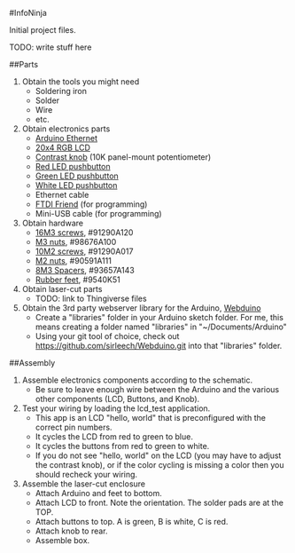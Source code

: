 #InfoNinja

Initial project files.

TODO: write stuff here

##Parts

1. Obtain the tools you might need
    - Soldering iron
    - Solder
    - Wire
    - etc.
2. Obtain electronics parts
    - [Arduino Ethernet](http://www.adafruit.com/products/418)
    - [20x4 RGB LCD](http://www.adafruit.com/products/499)
    - [Contrast knob](http://www.adafruit.com/products/562) (10K panel-mount potentiometer)
    - [Red LED pushbutton](http://www.adafruit.com/products/559)
    - [Green LED pushbutton](http://www.adafruit.com/products/560)
    - [White LED pushbutton](http://www.adafruit.com/products/558)
    - Ethernet cable
    - [FTDI Friend](https://www.adafruit.com/products/284) (for programming)
    - Mini-USB cable (for programming)
3. Obtain hardware
    - [16M3 screws](http://www.mcmaster.com/#91290A120), #91290A120
    - [M3 nuts](http://www.mcmaster.com/#98676A100), #98676A100
    - [10M2 screws](http://www.mcmaster.com/#91290A017), #91290A017
    - [M2 nuts](http://www.mcmaster.com/#90591A111), #90591A111
    - [8M3 Spacers](http://www.mcmaster.com/#93657A143), #93657A143
    - [Rubber feet](http://www.mcmaster.com/#9540K51), #9540K51
4. Obtain laser-cut parts
    - TODO: link to Thingiverse files
5. Obtain the 3rd party webserver library for the Arduino, [Webduino]
    - Create a "libraries" folder in your Arduino sketch folder.  For me, this means creating a folder named "libraries" in "~/Documents/Arduino"
    - Using your git tool of choice, check out https://github.com/sirleech/Webduino.git into that "libraries" folder.

[Webduino]: https://github.com/sirleech/Webduino

##Assembly

1. Assemble electronics components according to the schematic.
    - Be sure to leave enough wire between the Arduino and the various other components (LCD, Buttons, and Knob).
2. Test your wiring by loading the lcd_test application.
    - This app is an LCD "hello, world" that is preconfigured with the correct pin numbers.
    - It cycles the LCD from red to green to blue.
    - It cycles the buttons from red to green to white.
    - If you do not see "hello, world" on the LCD (you may have to adjust the contrast knob), or if the color cycling is missing a color then you should recheck your wiring.
3. Assemble the laser-cut enclosure
    - Attach Arduino and feet to bottom.
    - Attach LCD to front.  Note the orientation.  The solder pads are at the TOP.
    - Attach buttons to top.  A is green, B is white, C is red.
    - Attach knob to rear.
    - Assemble box.

